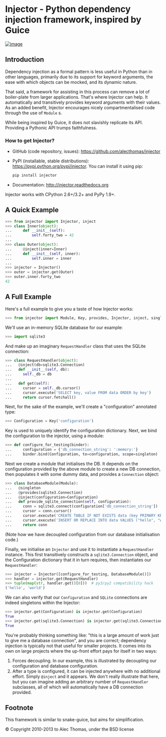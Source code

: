 Injector - Python dependency injection framework, inspired by Guice
===================================================================

[![image](https://secure.travis-ci.org/alecthomas/injector.png?branch=master)](https://travis-ci.org/alecthomas/injector)

Introduction
------------

Dependency injection as a formal pattern is less useful in Python than in other languages, primarily due to its support for keyword arguments, the ease with which objects can be mocked, and its dynamic nature.

That said, a framework for assisting in this process can remove a lot of boiler-plate from larger applications. That's where Injector can help. It automatically and transitively provides keyword arguments with their values. As an added benefit, Injector encourages nicely compartmentalised code through the use of `Module` s.

While being inspired by Guice, it does not slavishly replicate its API. Providing a Pythonic API trumps faithfulness.

### How to get Injector?

* GitHub (code repository, issues): https://github.com/alecthomas/injector

* PyPI (installable, stable distributions): https://pypi.python.org/pypi/injector. You can install it using pip:

  ```bash
  pip install injector
  ```

* Documentation: http://injector.readthedocs.org

Injector works with CPython 2.6+/3.2+ and PyPy 1.9+.

A Quick Example
---------------


```python
>>> from injector import Injector, inject
>>> class Inner(object):
...     def __init__(self):
...         self.forty_two = 42
...
>>> class Outer(object):
...     @inject(inner=Inner)
...     def __init__(self, inner):
...         self.inner = inner
...
>>> injector = Injector()
>>> outer = injector.get(Outer)
>>> outer.inner.forty_two
42

```

A Full Example
--------------

Here's a full example to give you a taste of how Injector works:


```python
>>> from injector import Module, Key, provides, Injector, inject, singleton

```

We'll use an in-memory SQLite database for our example:


```python
>>> import sqlite3

```

And make up an imaginary `RequestHandler` class that uses the SQLite connection:


```python
>>> class RequestHandler(object):
...   @inject(db=sqlite3.Connection)
...   def __init__(self, db):
...     self._db = db
...
...   def get(self):
...     cursor = self._db.cursor()
...     cursor.execute('SELECT key, value FROM data ORDER by key')
...     return cursor.fetchall()

```

Next, for the sake of the example, we'll create a "configuration" annotated type:


```python
>>> Configuration = Key('configuration')

```

Key is used to uniquely identify the configuration dictionary. Next, we bind the configuration to the injector, using a module:


```python
>>> def configure_for_testing(binder):
...     configuration = {'db_connection_string': ':memory:'}
...     binder.bind(Configuration, to=configuration, scope=singleton)

```

Next we create a module that initialises the DB. It depends on the configuration provided by the above module to create a new DB connection, then populates it with some dummy data, and provides a `Connection` object:


```python
>>> class DatabaseModule(Module):
...   @singleton
...   @provides(sqlite3.Connection)
...   @inject(configuration=Configuration)
...   def provide_sqlite_connection(self, configuration):
...     conn = sqlite3.connect(configuration['db_connection_string'])
...     cursor = conn.cursor()
...     cursor.execute('CREATE TABLE IF NOT EXISTS data (key PRIMARY KEY, value)')
...     cursor.execute('INSERT OR REPLACE INTO data VALUES ("hello", "world")')
...     return conn

```

(Note how we have decoupled configuration from our database initialisation code.)

Finally, we initialise an `Injector` and use it to instantiate a `RequestHandler` instance. This first transitively constructs a `sqlite3.Connection` object, and the Configuration dictionary that it in turn requires, then instantiates our `RequestHandler`:


```python
>>> injector = Injector([configure_for_testing, DatabaseModule()])
>>> handler = injector.get(RequestHandler)
>>> tuple(map(str, handler.get()[0]))  # py3/py2 compatibility hack
('hello', 'world')

```

We can also verify that our `Configuration` and `SQLite` connections are indeed singletons within the Injector:


```python
>>> injector.get(Configuration) is injector.get(Configuration)
True
>>> injector.get(sqlite3.Connection) is injector.get(sqlite3.Connection)
True

```

You're probably thinking something like: "this is a large amount of work just to give me a database connection", and you are correct; dependency injection is typically not that useful for smaller projects. It comes into its own on large projects where the up-front effort pays for itself in two ways:

1.  Forces decoupling. In our example, this is illustrated by decoupling our configuration and database configuration.
2.  After a type is configured, it can be injected anywhere with no additional effort. Simply `@inject` and it appears. We don't really illustrate that here, but you can imagine adding an arbitrary number of `RequestHandler` subclasses, all of which will automatically have a DB connection provided.

Footnote
--------

This framework is similar to snake-guice, but aims for simplification.

&copy; Copyright 2010-2013 to Alec Thomas, under the BSD license
